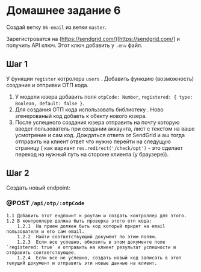 # Домашнее задание 6

Создай ветку `06-email` из ветки `master`.

Зарегистроватся на (https://sendgrid.com/)[https://sendgrid.com/] и получить API ключ. Этот ключ добавить у `.env` файл.

## Шаг 1
У функции `register` котролера `users` . Добавить функцию (возможность) создание и отпривки ОТП кода.
1. У модели юзера добавить поля `otpCode: Number`, `registered: { type: Boolean, default: false }`. 
2. Для создания ОТП кода использовать библиотеку . Ново згенерованый код добавть к обекту нового юзера.
3. После успешного создания юзера отправить на почту которую введет пользователь при создании аккаунта, лист с текстом на ваше усмотрение и сам код. Дождаться ответа от SendGrid и аш тогда отправить на клиент ответ что нужно перейти на следущую страницу ( как вариант `res.redirect('/check/opt')` - это сделает переход на нужный путь на стороне клиента (у браузере)).

## Шаг 2

Создать новый endpoint:
### @POST `/api/otp/:otpCode`
    1.1 Добавить этот ендпоинт к роутам и создать контроллер для этого.
    1.2 В контроллере должна быть проверка этого отп кода:
        1.2.1  На прием должен быть код который придет на email пользователя и его сам email.
        1.2.2  Найти соответствующий документ по этим полям.
        1.2.3  Если все успешно, обновить в этом документе поле `registered: true` и отправить на клиент результат успешности и отправить соответствующее.
        1.2.4  Если все не успешно, создать новый код записать в этот текущий документ и отправить эти новые данные на клиент.

